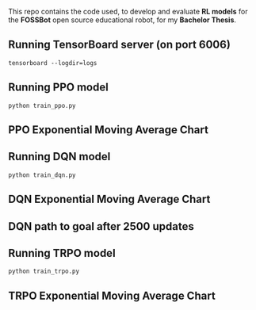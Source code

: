 This repo contains the code used, to develop and evaluate **RL models** for the **FOSSBot** open source educational robot, for my **Bachelor Thesis**.

## Running TensorBoard server (on port 6006)
```
tensorboard --logdir=logs
```

## Running PPO model
```
python train_ppo.py
```

## PPO Exponential Moving Average Chart


## Running DQN model
```
python train_dqn.py
```

## DQN Exponential Moving Average Chart


## DQN path to goal after 2500 updates


## Running TRPO model
```
python train_trpo.py
```

## TRPO Exponential Moving Average Chart


